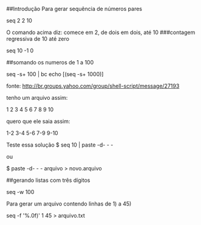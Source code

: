 ##Introdução
Para gerar sequência de números pares

seq 2 2 10

O comando acima diz:
	comece em 2, de dois em dois, até 10
###contagem regressiva de 10 até zero

seq 10 -1 0

##somando os numeros de 1 a 100

seq -s+ 100 | bc
echo $[$(seq -s+ 1000)]


fonte: http://br.groups.yahoo.com/group/shell-script/message/27193

 tenho um arquivo assim:

 1
 2
 3
 4
 5
 6
 7
 8
 9
 10

 quero que ele saia assim:

 1-2
 3-4
 5-6
 7-9
 9-10

Teste essa solução
$ seq 10 | paste -d\- - -

ou

$ paste -d\- - - arquivo > novo.arquivo

##gerando listas com três dígitos

seq -w 100


Para gerar um arquivo contendo linhas de 1) a 45)

seq -f '%.0f)' 1 45 > arquivo.txt

